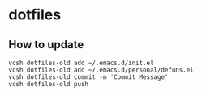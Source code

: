 # dotfiles


## How to update
```
vcsh dotfiles-old add ~/.emacs.d/init.el
vcsh dotfiles-old add ~/.emacs.d/personal/defuns.el
vcsh dotfiles-old commit -m 'Commit Message'
vcsh dotfiles-old push
```
